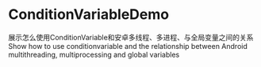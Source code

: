 # ConditionVariableDemo
展示怎么使用ConditionVariable和安卓多线程、多进程、与全局变量之间的关系
Show how to use conditionvariable and the relationship between Android multithreading, multiprocessing and global variables
